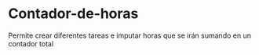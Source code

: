 # Contador-de-horas
Permite crear diferentes tareas e imputar horas que se irán sumando en un contador total
